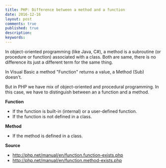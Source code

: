 ```yaml
---
title: PHP: Difference between a method and a function
date: 2016-12-16
layout: post
comments: true
published: true
description: 
keywords: 
---
```


In object-oriented programming (like Java, C#), a method is a subroutine (or procedure or function) associated with a class. 
Both are same, there is no difference its just a different term for the same thing.

In Visual Basic a method "Function" returns a value, a Method (Sub) doesn't.

But in PHP we have mix of object-oriented and procedural programming. 
In this case, we have to distinguish between an a function and a method.

**Function** 
* If the function is built-in (internal) or a user-defined function. 
* If the function is not defined in a class.

**Method**
* If the method is defined in a class.


**Source**
* http://php.net/manual/en/function.function-exists.php
* http://php.net/manual/en/function.method-exists.php